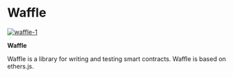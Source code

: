 # Waffle

[![waffle-1](https://ethereum.consensys.net/hs-fs/hubfs/waffle-1.png?width=350&name=waffle-1.png)](http://bit.ly/waffle-devportal)

**Waffle** 

Waffle is a library for writing and testing smart contracts. Waffle is based on ethers.js. 

